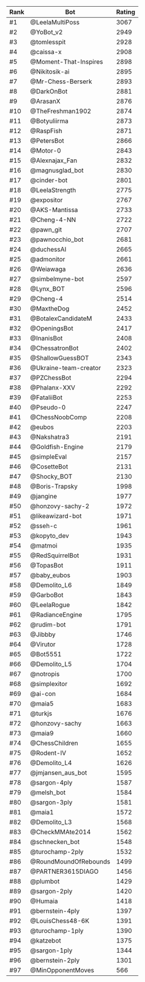 Rank|Bot|Rating
---|---|---
#1|@LeelaMultiPoss|3067
#2|@YoBot_v2|2949
#3|@tomlesspit|2928
#4|@caissa-x|2908
#5|@Moment-That-Inspires|2898
#6|@Nikitosik-ai|2895
#7|@Mr-Chess-Berserk|2893
#8|@DarkOnBot|2881
#9|@ArasanX|2876
#10|@TheFreshman1902|2874
#11|@Botyuliirma|2873
#12|@RaspFish|2871
#13|@PetersBot|2866
#14|@Motor-0|2843
#15|@Alexnajax_Fan|2832
#16|@magnusglad_bot|2830
#17|@cinder-bot|2801
#18|@LeelaStrength|2775
#19|@expositor|2767
#20|@AKS-Mantissa|2733
#21|@Cheng-4-NN|2722
#22|@pawn_git|2707
#23|@pawnocchio_bot|2681
#24|@duchessAI|2665
#25|@admonitor|2661
#26|@Weiawaga|2636
#27|@simbelmyne-bot|2597
#28|@Lynx_BOT|2596
#29|@Cheng-4|2514
#30|@MaxtheDog|2452
#31|@BotalexCandidateM|2433
#32|@OpeningsBot|2417
#33|@InanisBot|2408
#34|@ChessatronBot|2402
#35|@ShallowGuessBOT|2343
#36|@Ukraine-team-creator|2323
#37|@PZChessBot|2294
#38|@Phalanx-XXV|2292
#39|@FataliiBot|2253
#40|@Pseudo-0|2247
#41|@ChessNoobComp|2208
#42|@eubos|2203
#43|@Nakshatra3|2191
#44|@Goldfish-Engine|2179
#45|@simpleEval|2157
#46|@CosetteBot|2131
#47|@Shocky_BOT|2130
#48|@Boris-Trapsky|1998
#49|@jangine|1977
#50|@honzovy-sachy-2|1972
#51|@likeawizard-bot|1971
#52|@sseh-c|1961
#53|@kopyto_dev|1943
#54|@matmoi|1935
#55|@RedSquirrelBot|1931
#56|@TopasBot|1911
#57|@baby_eubos|1903
#58|@Demolito_L6|1849
#59|@GarboBot|1843
#60|@LeelaRogue|1842
#61|@RadianceEngine|1795
#62|@rudim-bot|1791
#63|@Jibbby|1746
#64|@Virutor|1728
#65|@Bot5551|1722
#66|@Demolito_L5|1704
#67|@notropis|1700
#68|@simplexitor|1692
#69|@ai-con|1684
#70|@maia5|1683
#71|@turkjs|1676
#72|@honzovy-sachy|1663
#73|@maia9|1660
#74|@ChessChildren|1655
#75|@Rodent-IV|1652
#76|@Demolito_L4|1626
#77|@jmjansen_aus_bot|1595
#78|@sargon-4ply|1587
#79|@melsh_bot|1584
#80|@sargon-3ply|1581
#81|@maia1|1572
#82|@Demolito_L3|1568
#83|@CheckMMAte2014|1562
#84|@schnecken_bot|1548
#85|@turochamp-2ply|1532
#86|@RoundMoundOfRebounds|1499
#87|@PARTNER3615DIAGO|1456
#88|@plumbot|1429
#89|@sargon-2ply|1420
#90|@Humaia|1418
#91|@bernstein-4ply|1397
#92|@LouisChess48-6K|1391
#93|@turochamp-1ply|1390
#94|@katzebot|1375
#95|@sargon-1ply|1344
#96|@bernstein-2ply|1301
#97|@MinOpponentMoves|566
